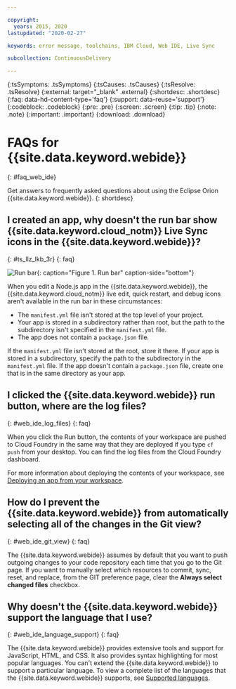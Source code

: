 ```yaml
---

copyright:
  years: 2015, 2020
lastupdated: "2020-02-27"

keywords: error message, toolchains, IBM Cloud, Web IDE, Live Sync

subcollection: ContinuousDelivery

---
```


{:tsSymptoms: .tsSymptoms}
{:tsCauses: .tsCauses}
{:tsResolve: .tsResolve}
{:external: target="_blank" .external}
{:shortdesc: .shortdesc}
{:faq: data-hd-content-type='faq'}
{:support: data-reuse='support'}
{:codeblock: .codeblock}
{:pre: .pre}
{:screen: .screen}
{:tip: .tip}
{:note: .note}
{:important: .important}
{:download: .download}

# FAQs for {{site.data.keyword.webide}}
{: #faq_web_ide}

Get answers to frequently asked questions about using the Eclipse Orion {{site.data.keyword.webide}}.
{: shortdesc} 


## I created an app, why doesn't the run bar show {{site.data.keyword.cloud_notm}} Live Sync icons in the {{site.data.keyword.webide}}?
{: #ts_llz_lkb_3r}
{: faq}

![Run bar](images/webide_runbar_light.png){: caption="Figure 1. Run bar" caption-side="bottom"}   

When you edit a Node.js app in the {{site.data.keyword.webide}}, the {{site.data.keyword.cloud_notm}} live edit, quick restart, and debug icons aren't available in the run bar in these circumstances:


* The `manifest.yml` file isn't stored at the top level of your project.
* Your app is stored in a subdirectory rather than root, but the path to the subdirectory isn't specified in the `manifest.yml` file.
* The app does not contain a `package.json` file.


If the `manifest.yml` file isn't stored at the root, store it there. If your app is stored in a subdirectory, specify the path to the subdirectory in the `manifest.yml` file. If the app doesn't contain a `package.json` file, create one that is in the same directory as your app.


## I clicked the {{site.data.keyword.webide}} run button, where are the log files? 
{: #web_ide_log_files}
{: faq}  

When you click the Run button, the contents of your workspace are pushed to Cloud Foundry in the same way that they are deployed if you type `cf push` from your desktop. You can find the log files from the Cloud Foundry dashboard.

For more information about deploying the contents of your workspace, see [Deploying an app from your workspace](/docs/services/ContinuousDelivery?topic=ContinuousDelivery-web_ide#deploy).


## How do I prevent the {{site.data.keyword.webide}} from automatically selecting all of the changes in the Git view? 
{: #web_ide_git_view}
{: faq} 

The {{site.data.keyword.webide}} assumes by default that you want to push outgoing changes to your code repository each time that you go to the Git page. If you want to manually select which resources to commit, sync, reset, and replace, from the GIT preference page, clear the **Always select changed files** checkbox.


## Why doesn't the {{site.data.keyword.webide}} support the language that I use? 
{: #web_ide_language_support}
{: faq}  

The {{site.data.keyword.webide}} provides extensive tools and support for JavaScript, HTML, and CSS. It also provides syntax highlighting for most popular languages. You can't extend the {{site.data.keyword.webide}} to support a particular language. To view a complete list of the languages that the {{site.data.keyword.webide}} supports, see [Supported languages](/docs/services/ContinuousDelivery?topic=ContinuousDelivery-web_ide#supported_languages).
